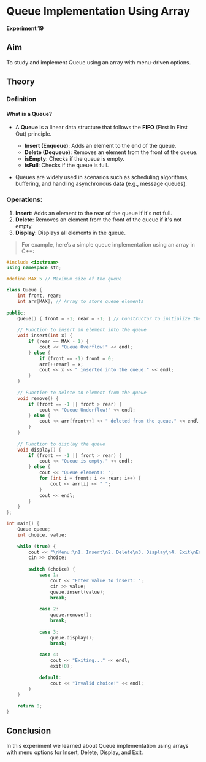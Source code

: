 # Queue Implementation Using Array

**Experiment 19**

## Aim  
To study and implement Queue using an array with menu-driven options.

## Theory  
### Definition  
#### What is a Queue?
- A **Queue** is a linear data structure that follows the **FIFO** (First In First Out) principle.
  - **Insert (Enqueue)**: Adds an element to the end of the queue.
  - **Delete (Dequeue)**: Removes an element from the front of the queue.
  - **isEmpty**: Checks if the queue is empty.
  - **isFull**: Checks if the queue is full.

- Queues are widely used in scenarios such as scheduling algorithms, buffering, and handling asynchronous data (e.g., message queues).

### Operations:
1. **Insert**: Adds an element to the rear of the queue if it's not full.
2. **Delete**: Removes an element from the front of the queue if it's not empty.
3. **Display**: Displays all elements in the queue.

> For example, here’s a simple queue implementation using an array in C++:

```cpp
#include <iostream>
using namespace std;

#define MAX 5 // Maximum size of the queue

class Queue {
    int front, rear;
    int arr[MAX]; // Array to store queue elements
    
public:
    Queue() { front = -1; rear = -1; } // Constructor to initialize the queue
    
    // Function to insert an element into the queue
    void insert(int x) {
        if (rear == MAX - 1) {
            cout << "Queue Overflow!" << endl;
        } else {
            if (front == -1) front = 0;
            arr[++rear] = x;
            cout << x << " inserted into the queue." << endl;
        }
    }
    
    // Function to delete an element from the queue
    void remove() {
        if (front == -1 || front > rear) {
            cout << "Queue Underflow!" << endl;
        } else {
            cout << arr[front++] << " deleted from the queue." << endl;
        }
    }
    
    // Function to display the queue
    void display() {
        if (front == -1 || front > rear) {
            cout << "Queue is empty." << endl;
        } else {
            cout << "Queue elements: ";
            for (int i = front; i <= rear; i++) {
                cout << arr[i] << " ";
            }
            cout << endl;
        }
    }
};

int main() {
    Queue queue;
    int choice, value;
    
    while (true) {
        cout << "\nMenu:\n1. Insert\n2. Delete\n3. Display\n4. Exit\nEnter your choice: ";
        cin >> choice;
        
        switch (choice) {
            case 1:
                cout << "Enter value to insert: ";
                cin >> value;
                queue.insert(value);
                break;
                
            case 2:
                queue.remove();
                break;
                
            case 3:
                queue.display();
                break;
                
            case 4:
                cout << "Exiting..." << endl;
                exit(0);
                
            default:
                cout << "Invalid choice!" << endl;
        }
    }
    
    return 0;
}
```
## Conclusion 
In this experiment we learned about Queue implementation using arrays with menu options for Insert, Delete, Display, and Exit.





